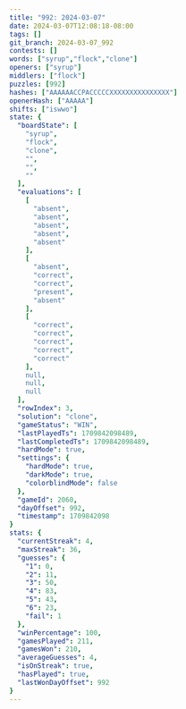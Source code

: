```yaml
---
title: "992: 2024-03-07"
date: 2024-03-07T12:08:18-08:00
tags: []
git_branch: 2024-03-07_992
contests: []
words: ["syrup","flock","clone"]
openers: ["syrup"]
middlers: ["flock"]
puzzles: [992]
hashes: ["AAAAAACCPACCCCCXXXXXXXXXXXXXXX"]
openerHash: ["AAAAA"]
shifts: ["iswwo"]
state: {
  "boardState": [
    "syrup",
    "flock",
    "clone",
    "",
    "",
    ""
  ],
  "evaluations": [
    [
      "absent",
      "absent",
      "absent",
      "absent",
      "absent"
    ],
    [
      "absent",
      "correct",
      "correct",
      "present",
      "absent"
    ],
    [
      "correct",
      "correct",
      "correct",
      "correct",
      "correct"
    ],
    null,
    null,
    null
  ],
  "rowIndex": 3,
  "solution": "clone",
  "gameStatus": "WIN",
  "lastPlayedTs": 1709842098489,
  "lastCompletedTs": 1709842098489,
  "hardMode": true,
  "settings": {
    "hardMode": true,
    "darkMode": true,
    "colorblindMode": false
  },
  "gameId": 2060,
  "dayOffset": 992,
  "timestamp": 1709842098
}
stats: {
  "currentStreak": 4,
  "maxStreak": 36,
  "guesses": {
    "1": 0,
    "2": 11,
    "3": 50,
    "4": 83,
    "5": 43,
    "6": 23,
    "fail": 1
  },
  "winPercentage": 100,
  "gamesPlayed": 211,
  "gamesWon": 210,
  "averageGuesses": 4,
  "isOnStreak": true,
  "hasPlayed": true,
  "lastWonDayOffset": 992
}
---
```

<!-- more -->
